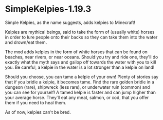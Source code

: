 # SimpleKelpies-1.19.3

Simple Kelpies, as the name suggests, adds kelpies to Minecraft!

Kelpies are mythical beings, said to take the form of (usually white) horses in order to lure people onto their backs so they can take them into the water and drown/eat them. 

The mod adds kelpies in the form of white horses that can be found on beaches, near rivers, or near oceans. Should you try and ride one, they'll do exactly what the myth says and gallop off towards the water with you to kill you. Be careful, a kelpie in the water is a lot stronger than a kelpie on land!

Should you choose, you can tame a kelpie of your own! Plenty of stories say that if you bridle a kelpie, it becomes tame. Find the rare golden bridle in a dungeon (rare), shipwreck (less rare), or underwater ruin (common) and you can see for yourself! A tamed kelpie is faster and can jump higher than your average horse. They'll eat any meat, salmon, or cod, that you offer them if you need to heal them.

As of now, kelpies can't be bred.

